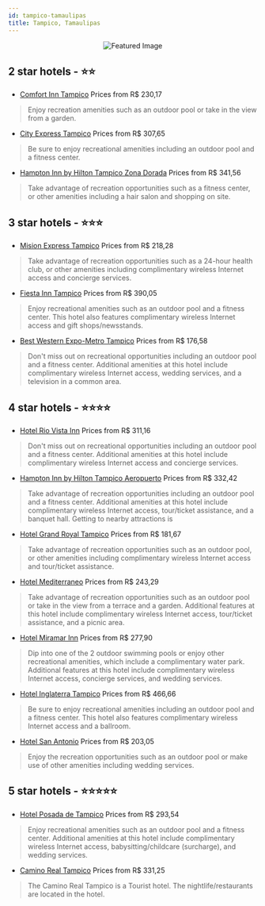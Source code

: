 ```yaml
---
id: tampico-tamaulipas
title: Tampico, Tamaulipas
---
```


<center><img src="https://i.travelapi.com/hotels/2000000/1760000/1753100/1753018/1f02dc97_z.jpg" alt="Featured Image" /></center>


##  2 star hotels - ⭐️⭐️

-    [Comfort Inn Tampico](https://us.hurb.com/hotels/tampico/comfort-inn-tampico-JNP-JP194712?cmp=18055) Prices from R$ 230,17
   > Enjoy recreation amenities such as an outdoor pool or take in the view from a garden.
-    [City Express Tampico](https://us.hurb.com/hotels/tampico/city-express-tampico-JNP-JP778967?cmp=18055) Prices from R$ 307,65
   > Be sure to enjoy recreational amenities including an outdoor pool and a fitness center.
-    [Hampton Inn by Hilton Tampico Zona Dorada](https://us.hurb.com/hotels/tampico/hampton-inn-by-hilton-tampico-zona-dorada-JNP-JP836054?cmp=18055) Prices from R$ 341,56
   > Take advantage of recreation opportunities such as a fitness center, or other amenities including a hair salon and shopping on site.

##  3 star hotels - ⭐️⭐️⭐️

-    [Mision Express Tampico](https://us.hurb.com/hotels/tampico/mision-express-tampico-JNP-JP01805X?cmp=18055) Prices from R$ 218,28
   > Take advantage of recreation opportunities such as a 24-hour health club, or other amenities including complimentary wireless Internet access and concierge services.
-    [Fiesta Inn Tampico](https://us.hurb.com/hotels/tampico/fiesta-inn-tampico-JNP-JP241564?cmp=18055) Prices from R$ 390,05
   > Enjoy recreational amenities such as an outdoor pool and a fitness center. This hotel also features complimentary wireless Internet access and gift shops/newsstands.
-    [Best Western Expo-Metro Tampico](https://us.hurb.com/hotels/tampico/best-western-expo-metro-tampico-JNP-JP057934?cmp=18055) Prices from R$ 176,58
   > Don't miss out on recreational opportunities including an outdoor pool and a fitness center. Additional amenities at this hotel include complimentary wireless Internet access, wedding services, and a television in a common area.

##  4 star hotels - ⭐️⭐️⭐️⭐️

-    [Hotel Rio Vista Inn](https://us.hurb.com/hotels/tampico/hotel-rio-vista-inn-JNP-JP057933?cmp=18055) Prices from R$ 311,16
   > Don't miss out on recreational opportunities including an outdoor pool and a fitness center. Additional amenities at this hotel include complimentary wireless Internet access and concierge services.
-    [Hampton Inn by Hilton Tampico Aeropuerto](https://us.hurb.com/hotels/tampico/hampton-inn-by-hilton-tampico-aeropuerto-JNP-JP198536?cmp=18055) Prices from R$ 332,42
   > Take advantage of recreation opportunities including an outdoor pool and a fitness center. Additional amenities at this hotel include complimentary wireless Internet access, tour/ticket assistance, and a banquet hall. Getting to nearby attractions is
-    [Hotel Grand Royal Tampico](https://us.hurb.com/hotels/tampico/hotel-grand-royal-tampico-JNP-JP241772?cmp=18055) Prices from R$ 181,67
   > Take advantage of recreation opportunities such as an outdoor pool, or other amenities including complimentary wireless Internet access and tour/ticket assistance.
-    [Hotel Mediterraneo](https://us.hurb.com/hotels/tampico/hotel-mediterraneo-JNP-JP073954?cmp=18055) Prices from R$ 243,29
   > Take advantage of recreation opportunities such as an outdoor pool or take in the view from a terrace and a garden. Additional features at this hotel include complimentary wireless Internet access, tour/ticket assistance, and a picnic area.
-    [Hotel Miramar Inn](https://us.hurb.com/hotels/tampico/hotel-miramar-inn-JNP-JP122294?cmp=18055) Prices from R$ 277,90
   > Dip into one of the 2 outdoor swimming pools or enjoy other recreational amenities, which include a complimentary water park. Additional features at this hotel include complimentary wireless Internet access, concierge services, and wedding services.
-    [Hotel Inglaterra Tampico](https://us.hurb.com/hotels/tampico/hotel-inglaterra-tampico-JNP-JP000525?cmp=18055) Prices from R$ 466,66
   > Be sure to enjoy recreational amenities including an outdoor pool and a fitness center. This hotel also features complimentary wireless Internet access and a ballroom.
-    [Hotel San Antonio](https://us.hurb.com/hotels/tampico/hotel-san-antonio-JNP-JP251989?cmp=18055) Prices from R$ 203,05
   > Enjoy the recreation opportunities such as an outdoor pool or make use of other amenities including wedding services.

##  5 star hotels - ⭐️⭐️⭐️⭐️⭐️

-    [Hotel Posada de Tampico](https://us.hurb.com/hotels/tampico/hotel-posada-de-tampico-JNP-JP746421?cmp=18055) Prices from R$ 293,54
   > Enjoy recreational amenities such as an outdoor pool and a fitness center. Additional amenities at this hotel include complimentary wireless Internet access, babysitting/childcare (surcharge), and wedding services.
-    [Camino Real Tampico](https://us.hurb.com/hotels/tampico/camino-real-tampico-JNP-JP275292?cmp=18055) Prices from R$ 331,25
   > The Camino Real Tampico is a Tourist hotel. The nightlife/restaurants are located in the hotel.
